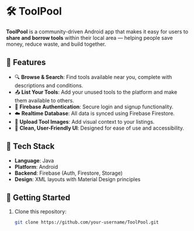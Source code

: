 # 🛠️ ToolPool

**ToolPool** is a community-driven Android app that makes it easy for users to **share and borrow tools** within their local area — helping people save money, reduce waste, and build together.

## 📱 Features

- 🔍 **Browse & Search**: Find tools available near you, complete with descriptions and conditions.
- 📤 **List Your Tools**: Add your unused tools to the platform and make them available to others.
- 🔐 **Firebase Authentication**: Secure login and signup functionality.
- ☁️ **Realtime Database**: All data is synced using Firebase Firestore.
- 📸 **Upload Tool Images**: Add visual context to your listings.
- 🧭 **Clean, User-Friendly UI**: Designed for ease of use and accessibility.

## 🧰 Tech Stack

- **Language**: Java
- **Platform**: Android
- **Backend**: Firebase (Auth, Firestore, Storage)
- **Design**: XML layouts with Material Design principles

## 🚀 Getting Started

1. Clone this repository:
   ```bash
   git clone https://github.com/your-username/ToolPool.git
